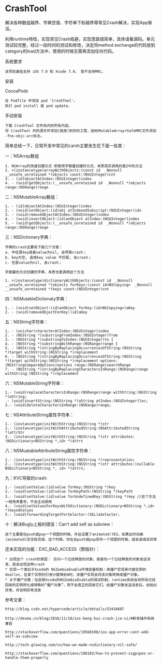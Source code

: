 # CrashTool

解决各种数组越界、字典空值、字符串下标越界等常见Crash解决，实现App保活。

利用runtime特性，实现常见Crash规避，实现思路很简单，具体请看源码。单元测试较完整，经过一段时间的测试和修改，决定将method exchange的代码放到category的load方法中，使用的时候无需再添加任何代码。






系统要求

	该项目最低支持 iOS 7.0 和 Xcode 7.0， 暂不支持MRC。




安装

CocoaPods

	在 Podfile 中添加 pod 'CrashTool'。
	执行 pod install 或 pod update。

手动安装

	下载 CrashTool 文件夹内的所有内容。
	将 CrashTool 内的源文件添加(拖放)到你的工程，给NSMutableArray+SafeMRC文件添加 -fno-objc-arc标志。
	



简单总结一下，日常开发中常见的carsh主要发生在下面一些类：

一：NSArray数组

	1. NSArray的快速创建方式 即使用字面量创建的方式，本质其实调用的是2中的方法
	2. +(instancetype)arrayWithObjects:(const id  _Nonnull __unsafe_unretained *)objects count:(NSUInteger)cnt
	3. - (id)objectAtIndex:(NSUInteger)index
	4. - (void)getObjects:(__unsafe_unretained id  _Nonnull *)objects range:(NSRange)range

二：NSMutableArray数组：

	1. - (id)objectAtIndex:(NSUInteger)index
	2. - (void)setObject:(id)obj atIndexedSubscript:(NSUInteger)idx
	3. - (void)removeObjectAtIndex:(NSUInteger)index
	4. - (void)insertObject:(id)anObject atIndex:(NSUInteger)index
	5. - (void)getObjects:(__unsafe_unretained id  _Nonnull *)objects range:(NSRange)range

三：NSDictionary字典：

	字典的crash主要有下面几个方面：
	a. 中任意key或者value为nil, 会导致crash；
	b. key为空, 造成key value 不匹配, 会crash；
	c. 任意value为nil, 会crash；

	字面量的方式创建的字典，本质也是调用这个方法

	1. +(instancetype)dictionaryWithObjects:(const id  _Nonnull __unsafe_unretained *)objects forKeys:(const id<NSCopying>  _Nonnull __unsafe_unretained *)keys count:(NSUInteger)cnt


四：NSMutableDictionaty字典：

	1. - (void)setObject:(id)anObject forKey:(id<NSCopying>)aKey
	2. - (void)removeObjectForKey:(id)aKey


五：NSString字符串：

	1. - (unichar)characterAtIndex:(NSUInteger)index
	2. - (NSString *)substringFromIndex:(NSUInteger)from
	3. - (NSString *)substringToIndex:(NSUInteger)to {
	4. - (NSString *)substringWithRange:(NSRange)range {
	5. - (NSString *)stringByReplacingOccurrencesOfString:(NSString *)target withString:(NSString *)replacement
	6. - (NSString *)stringByReplacingOccurrencesOfString:(NSString *)target withString:(NSString *)replacement options:(NSStringCompareOptions)options range:(NSRange)searchRange
	7. - (NSString *)stringByReplacingCharactersInRange:(NSRange)range withString:(NSString *)replacement
  
六：NSMutableString字符串：


	1.- (void)replaceCharactersInRange:(NSRange)range withString:(NSString *)aString;
	.- (void)insertString:(NSString *)aString atIndex:(NSUInteger)loc;
	3.- (void)deleteCharactersInRange:(NSRange)range;


七：NSAttributeString属性字符串：

	1.- (instancetype)initWithString:(NSString *)str
	2.- (instancetype)initWithAttributedString:(NSAttributedString *)attrStr
	3.- (instancetype)initWithString:(NSString *)str attributes:(NSDictionary<NSString *,id> *)attrs


八：NSMuatableAttributeString属性字符串：

	1.- (instancetype)initWithString:(NSString *)representation;
	2.- (instancetype)initWithString:(NSString *)str attributes:(nullable NSDictionary<NSString *, id> *)attrs;


九：KVC导致的crash:

	1.- (void)setValue:(id)value forKey:(NSString *)key
	2.- (void)setValue:(id)value forKeyPath:(NSString *)keyPath
	3.- (void)setValue:(id)value forUndefinedKey:(NSString *)key //这个方法一般用来重写，不会主动调用
	4.- (void)setValuesForKeysWithDictionary:(NSDictionary<NSString *,id> *)keyedValues
	5.- (void)forwardingTargetForSelector:(SEL)aSelector;
		

十：解决Bugly上报的错误：Can't add self as subview：

	这个主要是在push或pop一个视图的时候，并且设置了animated:YES，如果此时动画(animated)还没有完成，这个时候，你在去push或pop另外一个视图的时候，就会造成该异常



还未实现的功能：EXC_BAD_ACCESS（野指针）：

	* 出现这个 crash的原因： 访问一个已经释放的对象，或者向一个已经释放的对象发送消息，就会出现这种crash
	* 实现一个类似于Xcode的 NSZombieEnable环境变量机制：用僵尸实现来代替实例的dealloc，在某个实例的引用计数降到0时，该僵尸实现会将该对象转换成僵尸对象。
	* 关于僵尸对象：在启用Xcode的NSZombieEnable的调试机制，runtime系统会将所有已经回收的实例转化成特殊的“僵尸对象”，而不会真正的回收它们。给僵尸对象发送消息后，会抛出异常，并说明异常消息



参考文章：

	http://blog.csdn.net/hypercode/article/details/53434687

	http://devma.cn/blog/2016/11/10/ios-beng-kui-crash-jie-xi/#新老操作系统兼容

	http://stackoverflow.com/questions/19560198/ios-app-error-cant-add-self-as-subview

	http://tech.glowing.com/cn/how-we-made-nsdictionary-nil-safe/

	http://stackoverflow.com/questions/108183/how-to-prevent-sigpipes-or-handle-them-properly




